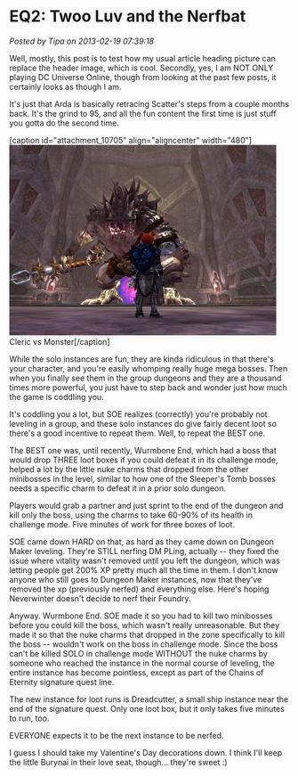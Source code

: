 # EQ2: Twoo Luv and the Nerfbat

*Posted by Tipa on 2013-02-19 07:39:18*

Well, mostly, this post is to test how my usual article heading picture can replace the header image, which is cool. Secondly, yes, I am NOT ONLY playing DC Universe Online, though from looking at the past few posts, it certainly looks as though I am.

It's just that Arda is basically retracing Scatter's steps from a couple months back. It's the grind to 95, and all the fun content the first time is just stuff you gotta do the second time.

[caption id="attachment\_10705" align="aligncenter" width="480"][![Cleric vs Monster](../../../uploads/2013/02/EverQuest2-2013-02-16-14-48-03-41-480x342.jpg)](../../../uploads/2013/02/EverQuest2-2013-02-16-14-48-03-41.jpg) Cleric vs Monster[/caption]

While the solo instances are fun, they are kinda ridiculous in that there's your character, and you're easily whomping really huge mega bosses. Then when you finally see them in the group dungeons and they are a thousand times more powerful, you just have to step back and wonder just how much the game is coddling you.

It's coddling you a lot, but SOE realizes (correctly) you're probably not leveling in a group, and these solo instances do give fairly decent loot so there's a good incentive to repeat them. Well, to repeat the BEST one.

The BEST one was, until recently, Wurmbone End, which had a boss that would drop THREE loot boxes if you could defeat it in its challenge mode, helped a lot by the little nuke charms that dropped from the other minibosses in the level, similar to how one of the Sleeper's Tomb bosses needs a specific charm to defeat it in a prior solo dungeon.

Players would grab a partner and just sprint to the end of the dungeon and kill only the boss, using the charms to take 60-90% of its health in challenge mode. Five minutes of work for three boxes of loot.

SOE came down HARD on that, as hard as they came down on Dungeon Maker leveling. They're STILL nerfing DM PLing, actually -- they fixed the issue where vitality wasn't removed until you left the dungeon, which was letting people get 200% XP pretty much all the time in them. I don't know anyone who still goes to Dungeon Maker instances, now that they've removed the xp (previously nerfed) and everything else. Here's hoping Neverwinter doesn't decide to nerf their Foundry.

Anyway. Wurmbone End. SOE made it so you had to kill two minibosses before you could kill the boss, which wasn't really unreasonable. But they made it so that the nuke charms that dropped in the zone specifically to kill the boss -- wouldn't work on the boss in challenge mode. Since the boss can't be killed SOLO in challenge mode WITHOUT the nuke charms by someone who reached the instance in the normal course of leveling, the entire instance has become pointless, except as part of the Chains of Eternity signature quest line.

The new instance for loot runs is Dreadcutter, a small ship instance near the end of the signature quest. Only one loot box, but it only takes five minutes to run, too.

EVERYONE expects it to be the next instance to be nerfed.

I guess I should take my Valentine's Day decorations down. I think I'll keep the little Burynai in their love seat, though... they're sweet :)

